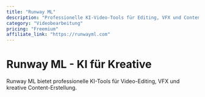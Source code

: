 ```yaml
---
title: "Runway ML"
description: "Professionelle KI-Video-Tools für Editing, VFX und Content Creation"
category: "Videobearbeitung"
pricing: "Freemium"
affiliate_link: "https://runwayml.com"
---
```


# Runway ML - KI für Kreative

Runway ML bietet professionelle KI-Tools für Video-Editing, VFX und kreative Content-Erstellung.